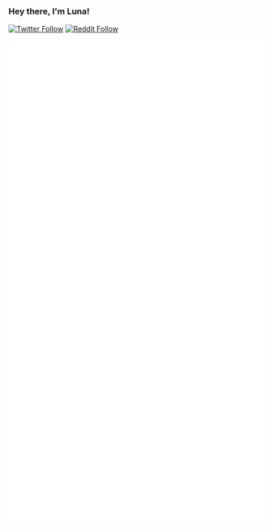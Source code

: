 
### Hey there, I'm Luna!

[![Twitter Follow](https://img.shields.io/twitter/follow/FloofyLunaFox?color=1DA1F2&logo=twitter&style=for-the-badge)](https://twitter.com/FloofyLunaFox)
[![Reddit Follow](https://img.shields.io/reddit/user-karma/combined/TheFloofyLunaFox?label=Follow%20u%2FTheFloofyLunaFox&style=for-the-badge&logo=reddit)](https://reddit.com/u/thekudofox)

![Github Metrics](https://github.com/Luna-Klatzer/Luna-Klatzer/blob/main/github-metrics.svg)
